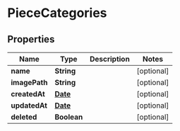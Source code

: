 # PieceCategories

## Properties
Name | Type | Description | Notes
------------ | ------------- | ------------- | -------------
**name** | **String** |  |  [optional]
**imagePath** | **String** |  |  [optional]
**createdAt** | [**Date**](Date.md) |  |  [optional]
**updatedAt** | [**Date**](Date.md) |  |  [optional]
**deleted** | **Boolean** |  |  [optional]
